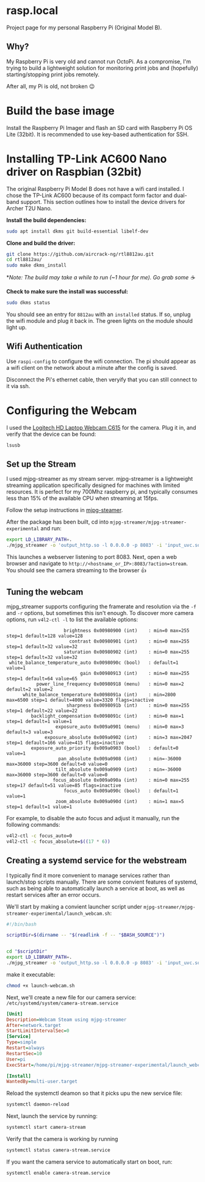 # rasp.local
Project page for my personal Raspberry Pi (Original Model B).

## Why?

My Raspberry Pi is very old and cannot run OctoPi.  As a compromise, I'm trying to build a lightweight solution for monitoring print jobs and (hopefully) starting/stopping print jobs remotely.

After all, my Pi is old, not broken :wink:

# Build the base image

Install the Raspberry Pi Imager and flash an SD card with Raspberry Pi OS Lite (32bit).  It is recommended to use key-based authentication for SSH.


# Installing TP-Link AC600 Nano driver on Raspbian (32bit)
The original Raspberry Pi Model B does not have a wifi card installed.  I chose the TP-Link AC600 because of its compact form factor and dual-band support. This section outlines how to install the device drivers for Archer T2U Nano.

**Install the build dependencies:**

```bash
sudo apt install dkms git build-essential libelf-dev
```



**Clone and build the driver:**

```bash
git clone https://github.com/aircrack-ng/rtl8812au.git
cd rtl8812au/
sudo make dkms_install
```

\*_Note: The build may take a while to run (~1 hour for me).  Go grab some :coffee:_

**Check to make sure the install was successful:**

```bash
sudo dkms status
```

You should see an entry for `8812au` with an `installed` status.  If so, unplug the wifi module and plug it back in.  The green lights on the module should light up.

## Wifi Authentication

Use `raspi-config` to configure the wifi connection.  The pi should appear as a wifi client on the network about a minute after the config is saved.

Disconnect the Pi's ethernet cable, then veryify that you can still connect to it via ssh.

# Configuring the Webcam

I used the [Logitech HD Laptop Webcam C615](https://www.amazon.com/dp/B004YW7WCY) for the camera.  Plug it in, and verify that the device can be found:

```bash
lsusb
```

## Set up the Stream

 I used mjpg-streamer as my stream server.  mjpg-streamer is a lightweight streaming application specifically designed for machines with limited resources.  It is perfect for my 700Mhz raspberry pi, and typically consumes less than 15% of the available CPU when streaming at 15fps.

 Follow the setup instructions in [mjpg-steamer](https://github.com/jacksonliam/mjpg-streamer).

After the package has been built, cd into `mjpg-streamer/mjpg-streamer-experimental` and run:

```bash
export LD_LIBRARY_PATH=.
./mjpg_streamer -o 'output_http.so -l 0.0.0.0 -p 8083' -i 'input_uvc.so -f 15 -r 640x480'
```

This launches a webserver listening to port 8083.  Next, open a web browser and navigate to `http://<hostname_or_IP>:8083/?action=stream`.  You should see the camera streaming to the browser :thumbsup:

## Tuning the webcam

mjpg_streamer supports configuring the framerate and resolution via the `-f` and `-r` options, but sometimes this isn't enough.  To discover more camera options, run `v4l2-ctl -l` to list the available options:

```plaintext
                     brightness 0x00980900 (int)    : min=0 max=255 step=1 default=128 value=128
                       contrast 0x00980901 (int)    : min=0 max=255 step=1 default=32 value=32
                     saturation 0x00980902 (int)    : min=0 max=255 step=1 default=32 value=32
 white_balance_temperature_auto 0x0098090c (bool)   : default=1 value=1
                           gain 0x00980913 (int)    : min=0 max=255 step=1 default=64 value=65
           power_line_frequency 0x00980918 (menu)   : min=0 max=2 default=2 value=2
      white_balance_temperature 0x0098091a (int)    : min=2800 max=6500 step=1 default=4000 value=3320 flags=inactive
                      sharpness 0x0098091b (int)    : min=0 max=255 step=1 default=22 value=22
         backlight_compensation 0x0098091c (int)    : min=0 max=1 step=1 default=1 value=1
                  exposure_auto 0x009a0901 (menu)   : min=0 max=3 default=3 value=3
              exposure_absolute 0x009a0902 (int)    : min=3 max=2047 step=1 default=166 value=415 flags=inactive
         exposure_auto_priority 0x009a0903 (bool)   : default=0 value=1
                   pan_absolute 0x009a0908 (int)    : min=-36000 max=36000 step=3600 default=0 value=0
                  tilt_absolute 0x009a0909 (int)    : min=-36000 max=36000 step=3600 default=0 value=0
                 focus_absolute 0x009a090a (int)    : min=0 max=255 step=17 default=51 value=85 flags=inactive
                     focus_auto 0x009a090c (bool)   : default=1 value=1
                  zoom_absolute 0x009a090d (int)    : min=1 max=5 step=1 default=1 value=1
```

For example, to disable the auto focus and adjust it manually, run the following commands:

```bash
v4l2-ctl -c focus_auto=0
v4l2-ctl -c focus_absolute=$((17 * 6))
```

## Creating a systemd service for the webstream

I typically find it more convenient to manage services rather than launch/stop scripts manually.  There are some convient features of systemd, such as being able to automatically launch a service at boot, as well as restart services after an error occurs.

We'll start by making a convient launcher script under `mjpg-streamer/mjpg-streamer-experimental/launch_webcam.sh`:

```bash
#!/bin/bash

scriptDir=$(dirname -- "$(readlink -f -- "$BASH_SOURCE")")


cd "$scriptDir"
export LD_LIBRARY_PATH=.
./mjpg_streamer -o 'output_http.so -l 0.0.0.0 -p 8083' -i 'input_uvc.so -f 15 -r 640x480'

```

make it executable:

```bash
chmod +x launch-webcam.sh
```


Next, we'll create a new file for our camera service: `/etc/systemd/system/camera-stream.service`

```ini
[Unit]
Description=Webcam Steam using mjpg-streamer
After=network.target
StartLimitIntervalSec=0
[Service]
Type=simple
Restart=always
RestartSec=10
User=pi
ExecStart=/home/pi/mjpg-streamer/mjpg-streamer-experimental/launch_webcam.sh

[Install]
WantedBy=multi-user.target

```

Reload the systemctl deamon so that it picks upu the new service file:

```bash
systemctl daemon-reload
```

Next, launch the service by running:

```bash
systemctl start camera-stream
```

Verify that the camera is working by running

```bash
systemctl status camera-stream.service
```

If you want the camera service to automatically start on boot, run:

```bash
systemctl enable camera-stream.service
```

